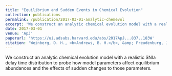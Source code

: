 ```yaml
---
title: "Equilibrium and Sudden Events in Chemical Evolution"
collection: publications
permalink: /publication/2017-03-01-analytic-chemevol
excerpt: 'We construct an analytic chemical evolution model with a realistic SNIa delay time distribution to probe how model parameters affect equilibrium abundances and the effects of sudden changes to those parameters.'
date: 2017-03-01
venue: 'ApJ'
paperurl: 'https://ui.adsabs.harvard.edu/abs/2017ApJ...837..183W'
citation: 'Weinberg, D. H., <b>Andrews, B. H.</b>, &amp; Freudenburg, J. 2017, ApJ, 837, 183.'
---
```

We construct an analytic chemical evolution model with a realistic SNIa delay time distribution to probe how model parameters affect equilibrium abundances and the effects of sudden changes to those parameters.
